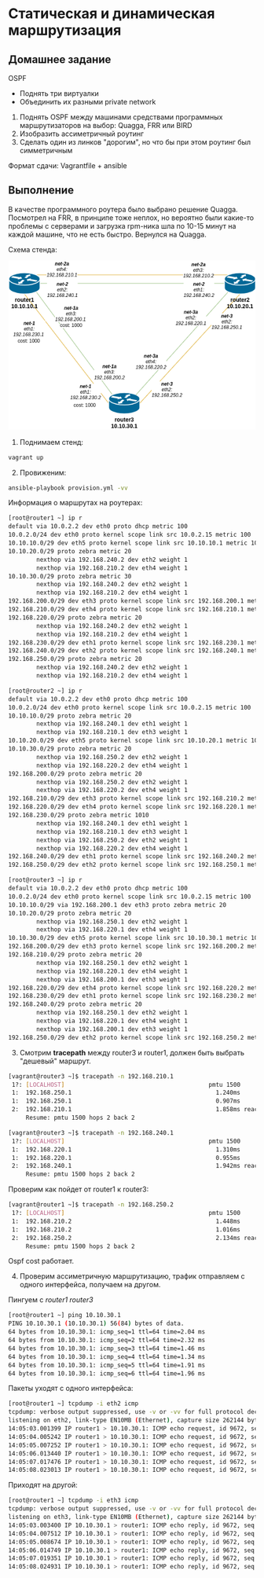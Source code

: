 # Статическая и динамическая маршрутизация

## Домашнее задание

OSPF
- Поднять три виртуалки
- Объединить их разными private network
1. Поднять OSPF между машинами средствами программных маршрутизаторов на выбор: Quagga, FRR или BIRD
2. Изобразить ассиметричный роутинг
3. Сделать один из линков "дорогим", но что бы при этом роутинг был симметричным

Формат сдачи:
Vagrantfile + ansible

## Выполнение

В качестве программного роутера было выбрано решение Quagga. Посмотрел на FRR, в принципе тоже неплох, но вероятно были какие-то проблемы с серверами и загрузка rpm-ника шла по 10-15 минут на каждой машине, что не есть быстро. Вернулся на Quagga.

Схема стенда:

![scheme.png](ospf-homework.png)

1. Поднимаем стенд:

```bash
vagrant up
```

2. Провиженим:

```bash
ansible-playbook provision.yml -vv
```

Информация о маршрутах на роутерах:

```bash
[root@router1 ~] ip r
default via 10.0.2.2 dev eth0 proto dhcp metric 100 
10.0.2.0/24 dev eth0 proto kernel scope link src 10.0.2.15 metric 100 
10.10.10.0/29 dev eth5 proto kernel scope link src 10.10.10.1 metric 105 
10.10.20.0/29 proto zebra metric 20 
        nexthop via 192.168.240.2 dev eth2 weight 1 
        nexthop via 192.168.210.2 dev eth4 weight 1 
10.10.30.0/29 proto zebra metric 30 
        nexthop via 192.168.240.2 dev eth2 weight 1 
        nexthop via 192.168.210.2 dev eth4 weight 1 
192.168.200.0/29 dev eth3 proto kernel scope link src 192.168.200.1 metric 103 
192.168.210.0/29 dev eth4 proto kernel scope link src 192.168.210.1 metric 104 
192.168.220.0/29 proto zebra metric 20 
        nexthop via 192.168.240.2 dev eth2 weight 1 
        nexthop via 192.168.210.2 dev eth4 weight 1 
192.168.230.0/29 dev eth1 proto kernel scope link src 192.168.230.1 metric 101 
192.168.240.0/29 dev eth2 proto kernel scope link src 192.168.240.1 metric 102 
192.168.250.0/29 proto zebra metric 20 
        nexthop via 192.168.240.2 dev eth2 weight 1 
        nexthop via 192.168.210.2 dev eth4 weight 1 
```

```bash
[root@router2 ~] ip r
default via 10.0.2.2 dev eth0 proto dhcp metric 100 
10.0.2.0/24 dev eth0 proto kernel scope link src 10.0.2.15 metric 100 
10.10.10.0/29 proto zebra metric 20 
        nexthop via 192.168.240.1 dev eth1 weight 1 
        nexthop via 192.168.210.1 dev eth3 weight 1 
10.10.20.0/29 dev eth5 proto kernel scope link src 10.10.20.1 metric 105 
10.10.30.0/29 proto zebra metric 20 
        nexthop via 192.168.250.2 dev eth2 weight 1 
        nexthop via 192.168.220.2 dev eth4 weight 1 
192.168.200.0/29 proto zebra metric 20 
        nexthop via 192.168.250.2 dev eth2 weight 1 
        nexthop via 192.168.220.2 dev eth4 weight 1 
192.168.210.0/29 dev eth3 proto kernel scope link src 192.168.210.2 metric 103 
192.168.220.0/29 dev eth4 proto kernel scope link src 192.168.220.1 metric 104 
192.168.230.0/29 proto zebra metric 1010 
        nexthop via 192.168.240.1 dev eth1 weight 1 
        nexthop via 192.168.210.1 dev eth3 weight 1 
        nexthop via 192.168.250.2 dev eth2 weight 1 
        nexthop via 192.168.220.2 dev eth4 weight 1 
192.168.240.0/29 dev eth1 proto kernel scope link src 192.168.240.2 metric 101 
192.168.250.0/29 dev eth2 proto kernel scope link src 192.168.250.1 metric 102 
```

```bash
[root@router3 ~] ip r
default via 10.0.2.2 dev eth0 proto dhcp metric 100 
10.0.2.0/24 dev eth0 proto kernel scope link src 10.0.2.15 metric 100 
10.10.10.0/29 via 192.168.200.1 dev eth3 proto zebra metric 20 
10.10.20.0/29 proto zebra metric 20 
        nexthop via 192.168.250.1 dev eth2 weight 1 
        nexthop via 192.168.220.1 dev eth4 weight 1 
10.10.30.0/29 dev eth5 proto kernel scope link src 10.10.30.1 metric 105 
192.168.200.0/29 dev eth3 proto kernel scope link src 192.168.200.2 metric 103 
192.168.210.0/29 proto zebra metric 20 
        nexthop via 192.168.250.1 dev eth2 weight 1 
        nexthop via 192.168.220.1 dev eth4 weight 1 
        nexthop via 192.168.200.1 dev eth3 weight 1 
192.168.220.0/29 dev eth4 proto kernel scope link src 192.168.220.2 metric 104 
192.168.230.0/29 dev eth1 proto kernel scope link src 192.168.230.2 metric 101 
192.168.240.0/29 proto zebra metric 20 
        nexthop via 192.168.250.1 dev eth2 weight 1 
        nexthop via 192.168.220.1 dev eth4 weight 1 
        nexthop via 192.168.200.1 dev eth3 weight 1 
192.168.250.0/29 dev eth2 proto kernel scope link src 192.168.250.2 metric 102 
```

3. Смотрим **tracepath** между router3 и router1, должен быть выбрать "дешевый" маршрут.

```bash
[vagrant@router3 ~]$ tracepath -n 192.168.210.1
 1?: [LOCALHOST]                                         pmtu 1500
 1:  192.168.250.1                                         1.240ms 
 1:  192.168.250.1                                         0.907ms 
 2:  192.168.210.1                                         1.858ms reached
     Resume: pmtu 1500 hops 2 back 2 
```

```bash
[vagrant@router3 ~]$ tracepath -n 192.168.240.1
 1?: [LOCALHOST]                                         pmtu 1500
 1:  192.168.220.1                                         1.310ms 
 1:  192.168.220.1                                         0.955ms 
 2:  192.168.240.1                                         1.942ms reached
     Resume: pmtu 1500 hops 2 back 2 
```

Проверим как пойдет от router1 к router3:

```bash
[vagrant@router1 ~]$ tracepath -n 192.168.250.2
 1?: [LOCALHOST]                                         pmtu 1500
 1:  192.168.210.2                                         1.448ms 
 1:  192.168.210.2                                         1.016ms 
 2:  192.168.250.2                                         2.134ms reached
     Resume: pmtu 1500 hops 2 back 2 
```

Ospf cost работает.

4. Проверим ассиметричную маршрутизацию, трафик отправляем с одного интерфейса, получаем на другом.

Пингуем с *router1*  *router3*

```bash
[root@router1 ~] ping 10.10.30.1
PING 10.10.30.1 (10.10.30.1) 56(84) bytes of data.
64 bytes from 10.10.30.1: icmp_seq=1 ttl=64 time=2.04 ms
64 bytes from 10.10.30.1: icmp_seq=2 ttl=64 time=2.32 ms
64 bytes from 10.10.30.1: icmp_seq=3 ttl=64 time=1.46 ms
64 bytes from 10.10.30.1: icmp_seq=4 ttl=64 time=1.34 ms
64 bytes from 10.10.30.1: icmp_seq=5 ttl=64 time=1.91 ms
64 bytes from 10.10.30.1: icmp_seq=6 ttl=64 time=1.96 ms
```

Пакеты уходят с одного интерфейса:

```bash
[root@router1 ~] tcpdump -i eth2 icmp
tcpdump: verbose output suppressed, use -v or -vv for full protocol decode
listening on eth2, link-type EN10MB (Ethernet), capture size 262144 bytes
14:05:03.001399 IP router1 > 10.10.30.1: ICMP echo request, id 9672, seq 1, length 64
14:05:04.005242 IP router1 > 10.10.30.1: ICMP echo request, id 9672, seq 2, length 64
14:05:05.007252 IP router1 > 10.10.30.1: ICMP echo request, id 9672, seq 3, length 64
14:05:06.013440 IP router1 > 10.10.30.1: ICMP echo request, id 9672, seq 4, length 64
14:05:07.017476 IP router1 > 10.10.30.1: ICMP echo request, id 9672, seq 5, length 64
14:05:08.023013 IP router1 > 10.10.30.1: ICMP echo request, id 9672, seq 6, length 64
```

Приходят на другой:

```bash
[root@router1 ~] tcpdump -i eth3 icmp
tcpdump: verbose output suppressed, use -v or -vv for full protocol decode
listening on eth3, link-type EN10MB (Ethernet), capture size 262144 bytes
14:05:03.003400 IP 10.10.30.1 > router1: ICMP echo reply, id 9672, seq 1, length 64
14:05:04.007512 IP 10.10.30.1 > router1: ICMP echo reply, id 9672, seq 2, length 64
14:05:05.008674 IP 10.10.30.1 > router1: ICMP echo reply, id 9672, seq 3, length 64
14:05:06.014749 IP 10.10.30.1 > router1: ICMP echo reply, id 9672, seq 4, length 64
14:05:07.019351 IP 10.10.30.1 > router1: ICMP echo reply, id 9672, seq 5, length 64
14:05:08.024931 IP 10.10.30.1 > router1: ICMP echo reply, id 9672, seq 6, length 64
```